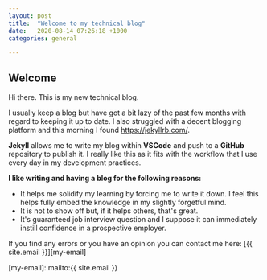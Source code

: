 ```yaml
---
layout: post
title:  "Welcome to my technical blog"
date:   2020-08-14 07:26:18 +1000
categories: general

---
```


## Welcome

Hi there. This is my new technical blog.

I usually keep a blog but have got a bit lazy of the past few months with regard to keeping it up to date. I also struggled with a decent blogging platform and this morning I found <https://jekyllrb.com/>.

**Jekyll** allows me to write my blog within **VSCode** and push to a **GitHub** repository to publish it. I really like this as it fits with the workflow that I use every day in my development practices.

**I like writing and having a blog for the following reasons:**

- It helps me solidify my learning by forcing me to write it down. I feel this helps fully embed the knowledge in my slightly forgetful mind.
- It is not to show off but, if it helps others, that's great.
- It's guaranteed job interview question and I suppose it can immediately instill confidence in a prospective employer.

If you find any errors or you have an opinion you can contact me here: [{{ site.email }}][my-email]

[my-email]: mailto:{{ site.email }}